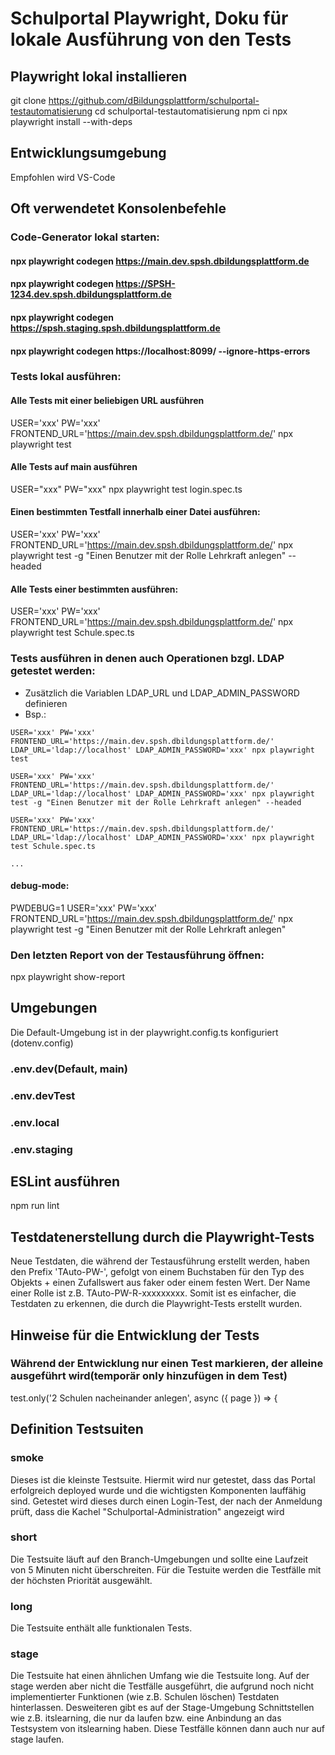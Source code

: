 # Schulportal Playwright, Doku für lokale Ausführung von den Tests

## Playwright lokal installieren

git clone https://github.com/dBildungsplattform/schulportal-testautomatisierung
cd schulportal-testautomatisierung
npm ci
npx playwright install --with-deps

## Entwicklungsumgebung

Empfohlen wird VS-Code

## Oft verwendetet Konsolenbefehle

### Code-Generator lokal starten:

#### npx playwright codegen https://main.dev.spsh.dbildungsplattform.de

#### npx playwright codegen https://SPSH-1234.dev.spsh.dbildungsplattform.de

#### npx playwright codegen https://spsh.staging.spsh.dbildungsplattform.de

#### npx playwright codegen https://localhost:8099/ --ignore-https-errors

### Tests lokal ausführen:

#### Alle Tests mit einer beliebigen URL ausführen

USER='xxx' PW='xxx' FRONTEND_URL='https://main.dev.spsh.dbildungsplattform.de/' npx playwright test

#### Alle Tests auf main ausführen

USER="xxx" PW="xxx" npx playwright test login.spec.ts

#### Einen bestimmten Testfall innerhalb einer Datei ausführen:

USER='xxx' PW='xxx' FRONTEND_URL='https://main.dev.spsh.dbildungsplattform.de/' npx playwright test -g "Einen Benutzer mit der Rolle Lehrkraft anlegen" --headed

#### Alle Tests einer bestimmten ausführen:

USER='xxx' PW='xxx' FRONTEND_URL='https://main.dev.spsh.dbildungsplattform.de/' npx playwright test Schule.spec.ts

### Tests ausführen in denen auch Operationen bzgl. LDAP getestet werden:
- Zusätzlich die Variablen LDAP_URL und LDAP_ADMIN_PASSWORD definieren
- Bsp.: 
```properties
USER='xxx' PW='xxx' FRONTEND_URL='https://main.dev.spsh.dbildungsplattform.de/' LDAP_URL='ldap://localhost' LDAP_ADMIN_PASSWORD='xxx' npx playwright test

USER='xxx' PW='xxx' FRONTEND_URL='https://main.dev.spsh.dbildungsplattform.de/' LDAP_URL='ldap://localhost' LDAP_ADMIN_PASSWORD='xxx' npx playwright test -g "Einen Benutzer mit der Rolle Lehrkraft anlegen" --headed

USER='xxx' PW='xxx' FRONTEND_URL='https://main.dev.spsh.dbildungsplattform.de/' LDAP_URL='ldap://localhost' LDAP_ADMIN_PASSWORD='xxx' npx playwright test Schule.spec.ts

...
``` 

#### debug-mode:

PWDEBUG=1 USER='xxx' PW='xxx' FRONTEND_URL='https://main.dev.spsh.dbildungsplattform.de/' npx playwright test -g "Einen Benutzer mit der Rolle Lehrkraft anlegen"

### Den letzten Report von der Testausführung öffnen:

npx playwright show-report

## Umgebungen

Die Default-Umgebung ist in der playwright.config.ts konfiguriert (dotenv.config)

### .env.dev(Default, main)

### .env.devTest

### .env.local

### .env.staging

## ESLint ausführen

npm run lint

## Testdatenerstellung durch die Playwright-Tests

Neue Testdaten, die während der Testausführung erstellt werden, haben den Prefix 'TAuto-PW-', gefolgt von einem Buchstaben für den Typ des Objekts + einen Zufallswert 
aus faker oder einem festen Wert. Der Name einer Rolle ist z.B. TAuto-PW-R-xxxxxxxxx. Somit ist es einfacher, die Testdaten zu erkennen, die durch die Playwright-Tests erstellt wurden.

## Hinweise für die Entwicklung der Tests

### Während der Entwicklung nur einen Test markieren, der alleine ausgeführt wird(temporär only hinzufügen in dem Test)

test.only('2 Schulen nacheinander anlegen', async ({ page }) => {

## Definition Testsuiten
### smoke
Dieses ist die kleinste Testsuite. Hiermit wird nur getestet, dass das Portal erfolgreich deployed wurde und die wichtigsten Komponenten lauffähig sind.
Getestet wird dieses durch einen Login-Test, der nach der Anmeldung prüft, dass die Kachel "Schulportal-Administration" angezeigt wird
### short
Die Testsuite läuft auf den Branch-Umgebungen und sollte eine Laufzeit von 5 Minuten nicht überschreiten. Für die Testuite werden die Testfälle mit der höchsten Priorität ausgewählt.
### long
Die Testsuite enthält alle funktionalen Tests.
### stage
Die Testsuite hat einen ähnlichen Umfang wie die Testsuite long. Auf der stage werden aber nicht die Testfälle ausgeführt, die aufgrund noch nicht implementierter Funktionen (wie z.B. Schulen löschen) Testdaten hinterlassen.
Desweiteren gibt es auf der Stage-Umgebung Schnittstellen wie z.B. itslearning, die nur da laufen bzw. eine Anbindung an das Testsystem von itslearning haben. Diese Testfälle können dann auch nur auf stage laufen.